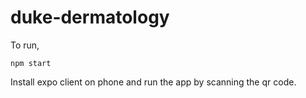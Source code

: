# duke-dermatology

To run,
```
npm start
```

Install expo client on phone and run the app by scanning the qr code.
